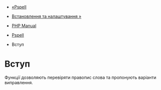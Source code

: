 - [«Pspell](book.pspell.md)
- [Встановлення та налаштування »](pspell.setup.md)

- [PHP Manual](index.md)
- [Pspell](book.pspell.md)
-   Вступ

# Вступ

Функції дозволяють перевіряти правопис слова та пропонують варіанти
виправлення.
